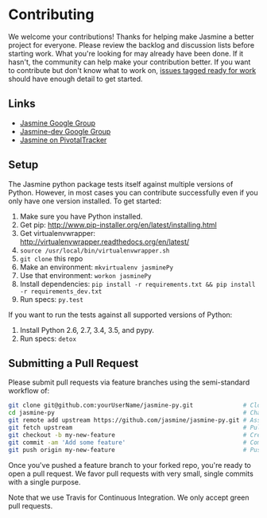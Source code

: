 # Contributing

We welcome your contributions! Thanks for helping make Jasmine a better project for everyone. Please review the backlog and discussion lists before starting work.  What you're looking for may already have been done. If it hasn't, the community can help make your contribution better. If you want to contribute but don't know what to work on, [issues tagged ready for work](https://github.com/jasmine/jasmine-py/labels/ready%20for%20work) should have enough detail to get started.

## Links

- [Jasmine Google Group](http://groups.google.com/group/jasmine-js)
- [Jasmine-dev Google Group](http://groups.google.com/group/jasmine-js-dev)
- [Jasmine on PivotalTracker](https://www.pivotaltracker.com/n/projects/10606)

## Setup

The Jasmine python package tests itself against multiple versions of Python. However, in most cases you can contribute successfully even if you only have one version installed. To get started:

1. Make sure you have Python installed.
1. Get pip: http://www.pip-installer.org/en/latest/installing.html
1. Get virtualenvwrapper: http://virtualenvwrapper.readthedocs.org/en/latest/
1. `source /usr/local/bin/virtualenvwrapper.sh`
1. `git clone` this repo
1. Make an environment: `mkvirtualenv jasminePy`
1. Use that environment: `workon jasminePy`
1. Install dependencies: `pip install -r requirements.txt && pip install -r requirements_dev.txt`
1. Run specs: `py.test`

If you want to run the tests against all supported versions of Python:

1. Install Python 2.6, 2.7, 3.4, 3.5, and pypy.
1. Run specs: `detox`

## Submitting a Pull Request

Please submit pull requests via feature branches using the semi-standard workflow of:

```bash
git clone git@github.com:yourUserName/jasmine-py.git              # Clone your fork
cd jasmine-py                                                     # Change directory
git remote add upstream https://github.com/jasmine/jasmine-py.git # Assign original repository to a remote named 'upstream'
git fetch upstream                                                # Pull in changes not present in your local repository
git checkout -b my-new-feature                                    # Create your feature branch
git commit -am 'Add some feature'                                 # Commit your changes
git push origin my-new-feature                                    # Push to the branch
```

Once you've pushed a feature branch to your forked repo, you're ready to open a pull request. We favor pull requests with very small, single commits with a single purpose.

Note that we use Travis for Continuous Integration. We only accept green pull requests.

